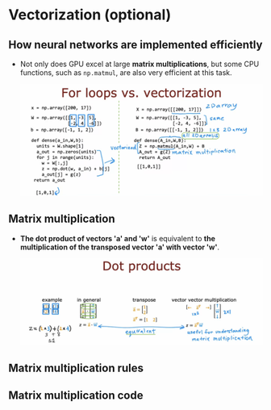 # Vectorization (optional)

## How neural networks are implemented efficiently

- Not only does GPU excel at large **matrix multiplications**, but some CPU functions, such as `np.matmul`, are also very efficient at this task.

  ![alt text](resources/notes/01.png)

## Matrix multiplication

- **The dot product of vectors 'a' and 'w'** is equivalent to **the multiplication of the transposed vector 'a' with vector 'w'**.

  ![alt text](resources/notes/02.png)

## Matrix multiplication rules

## Matrix multiplication code
